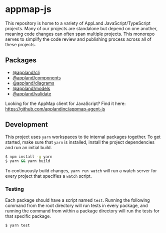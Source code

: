 # appmap-js

This repository is home to a variety of AppLand JavaScript/TypeScript projects. Many of our projects
are standalone but depend on one another, meaning code changes can often span multiple projects.
This monorepo serves to simplify the code review and publishing process across all of these
projects.

## Packages

- [@appland/cli](https://github.com/applandinc/appmap-js/tree/main/packages/cli)
- [@appland/components](https://github.com/applandinc/appmap-js/tree/main/packages/components)
- [@appland/diagrams](https://github.com/applandinc/appmap-js/tree/main/packages/diagrams)
- [@appland/models](https://github.com/applandinc/appmap-js/tree/main/packages/models)
- [@appland/validate](https://github.com/applandinc/appmap-js/tree/main/packages/validate)

Looking for the AppMap client for JavaScript? Find it here:
https://github.com/applandinc/appmap-agent-js

## Development

This project uses `yarn` workspaces to tie internal packages together. To get started, make sure
that `yarn` is installed, install the project dependencies and run an initial build.

```sh
$ npm install -g yarn
$ yarn && yarn build
```

To continuously build changes, `yarn run watch` will run a watch server for every project that
specifies a `watch` script.

### Testing

Each package should have a script named `test`. Running the following command from the root
directory will run tests in every package, and running the command from within a package directory
will run the tests for that specific package.

```sh
$ yarn test
```
